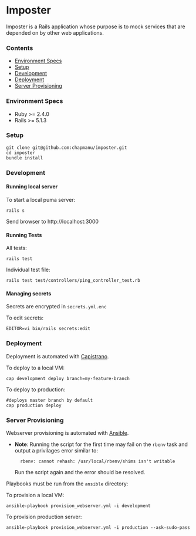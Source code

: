 # Imposter
Imposter is a Rails application whose purpose is to mock services that are depended on by other web applications.

### Contents
- [Environment Specs](#environment-specs)
- [Setup](#setup)
- [Development](#development)
- [Deployment](#deployment)
- [Server Provisioning](#server-provisioning)

### Environment Specs
- Ruby >= 2.4.0
- Rails >= 5.1.3

### Setup
    git clone git@github.com:chapmanu/imposter.git
    cd imposter
    bundle install

### Development
#### Running local server
To start a local puma server:

    rails s
Send browser to http://localhost:3000

#### Running Tests
All tests:

    rails test

Individual test file:

    rails test test/controllers/ping_controller_test.rb

#### Managing secrets
Secrets are encrypted in `secrets.yml.enc`

To edit secrets:

    EDITOR=vi bin/rails secrets:edit

### Deployment
Deployment is automated with [Capistrano](https://github.com/capistrano/capistrano).

To deploy to a local VM:

    cap development deploy branch=my-feature-branch

To deploy to production:

    #deploys master branch by default
    cap production deploy

### Server Provisioning
Webserver provisioning is automated with [Ansible](https://www.ansible.com/).



- **Note**: Running the script for the first time may fail on the `rbenv` task and output a privilages error similar to:

        rbenv: cannot rehash: /usr/local/rbenv/shims isn't writable

    Run the script again and the error should be resolved.

Playbooks must be run from the `ansible` directory:

To provision a local VM:

    ansible-playbook provision_webserver.yml -i development

To provision production server:

    ansible-playbook provision_webserver.yml -i production --ask-sudo-pass

